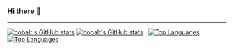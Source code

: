 ### Hi there 👋

---

[![cobalt's GitHub stats](https://github-readme-stats-2uu2fbd8s-redguy12.vercel.app/api?username=RedGuy12&hide=prs&show=prs_merged,reviews,discussions_started,discussions_answered,prs_merged_percentage&show_icons=true&theme=dark)](./contributions.md#gh-dark-mode-only) [![cobalt's GitHub stats](https://github-readme-stats-2uu2fbd8s-redguy12.vercel.app/api?username=RedGuy12&hide=prs&show=prs_merged,reviews,discussions_started,discussions_answered,prs_merged_percentage&show_icons=true&theme=default)](./contributions.md#gh-light-mode-only) &nbsp; [![Top Languages](https://github-readme-stats-2uu2fbd8s-redguy12.vercel.app/api/top-langs/?username=RedGuy12&layout=compact&theme=dark)](https://github.com/RedGuy12?tab=repositories#gh-dark-mode-only) [![Top Languages](https://github-readme-stats-2uu2fbd8s-redguy12.vercel.app/api/top-langs/?username=RedGuy12&layout=compact&theme=default)](https://github.com/RedGuy12?tab=repositories#gh-light-mode-only)
